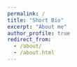 ```yaml
---
permalink: /
title: "Short Bio"
excerpt: "About me"
author_profile: true
redirect_from: 
  - /about/
  - /about.html
---
```



